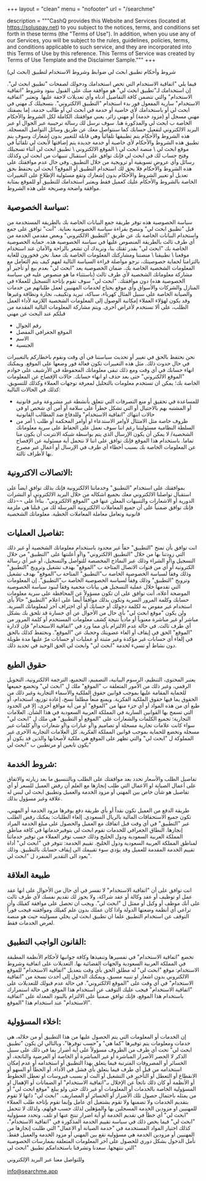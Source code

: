 +++
layout = "clean"
menu = "nofooter"
url = "/searchme"

description = """CashQ provides this Website and Services (located at https://soluspay.net) to you subject to the notices, terms, and conditions set forth in these terms (the "Terms of Use"). In addition, when you use any of our Services, you will be subject to the rules, guidelines, policies, terms, and conditions applicable to such service, and they are incorporated into this Terms of Use by this reference. This Terms of Service was created by Terms of Use Template and the Disclaimer Sample."""
+++

شروط وأحكام تطبيق ابحث لي
ضوابط وشروط الاستخدام لتطبيق (ابحث لي)

فيما يلي "اتفاقية الاستخدام التي تخص استخدامك ودخولك لصفحات "تطبيق ابحث لي". إن استخدامك لـ"تطبيق ابحث لي" هو موافقة منك على القبول ببنود وشروط "اتفاقية الاستخدام" والتي تتضمن كافة التفاصيل أدناه وأي تعديلات لاحقة عليها. وتعتبر "اتفاقية الاستخدام" سارية المفعول فور بدء استخدام "التطبيق الالكتروني". بتسجيلك كـ مهني في ابحث لي أو باستخدامك لأي خاصية أو خدمة في ابحث لي أو طالب خدمة، إما بصفتك مهني مسجل أو (مزود خدمة) أو مهني زائر، يعني موافقتك الكاملة لكل الشروط والأحكام الخاصة ب ابحث لي والمذكورة هنا.
سوف نرسل لك رسالة ترحيبية عبر الجوال او عبر البريد الالكتروني لتفعيل حسابك كما سنتواصل معك عن طريق وسائل التواصل المسجلة.
هذه الشروط والأحكام يتم تطبيقها تلقائياً وهي قابلة للتغيير بدون إشعارك وسوف يتم تطبيق هذه الشروط والأحكام لأي خاصية أو خدمة جديدة يتم إضافتها لأبحث لي تلقائياً في موقع ابحث لي \ منصة ابحث لي \ الموقع الالكتروني \ تطبيق ابحث لي أثناء تسجيلك وفتح حساب لك في ابحث لي فإنك توافق على استقبال تنبيهات من ابحث لي وكذلك رسائل وأي عروض تسويقية أو ترويجية من خلال التطبيق. وفي حال عدم موافقتك على هذه الشروط والأحكام فلا يحق لك استخدام التطبيق أو الموقع؟
ابحث لي يحتفظ بحق تعديل أو تغيير الشروط والأحكام بدون إشعارك وتقع مسئولية الإطلاع على التغييرات الخاصة بالشروط والأحكام عليك كعميل فقط ويعتبر استخدامك للتطبيق أو للموقع بمثابة موافقة واضحة وصريحة على هذه الشروط.

## سياسة الخصوصية:

سياسة الخصوصية هذه توفر طريقة جمع البيانات الخاصة بك بالطريقة المستخدمة من قبل "تطبيق ابحث لي" وننصح بقراءة سياسة الخصوصية بعناية. "أنت" توافق على جمع واستخدام البيانات الخاصة بك عن طريق "التطبيق الالكتروني" وبعض مقدمي الخدمة من أي طرف ثالث بالطريقة المنصوص عليها في سياسة الخصوصية هذه.
حماية الخصوصية الخاصة بك "ابحث لي" يقدر ثقتك بنا، ونريدك أن تشعر بالراحة والأمان عند استخدام موقعنا \ تطبيقنا \ منصتنا ومشاركتك المعلومات الخاصة بك معنا.
نحن فخورون للغاية بالتزامنا لحماية خصوصيتك، نرجو مواصلة قراءة السياسة التالية لفهم كيف يتم التعامل مع المعلومات الشخصية الخاصة بك.
ضمان الخصوصية يعد "ابحث لي" بعدم بيع أو تأجير أو مشاركة معلوماتك الشخصية لأي طرف ثالث (باستثناء ما هو منصوص عليه في سياسة الخصوصية هذه) دون موافقتك.
"ابحث لي" سوف تقوم بإتاحة التسجيل للعملاء في المنازل والشركات والأسواق وأي موقع يحتاج لخدمات المهنيين لعمل طلباتهم من خدمات والصيانة الخاصة على سبيل المثال كهرباء، سباكة، تبريد وتكييف، نجارة ونظافة وغيرها وقد يكون لهؤلاء العملاء إمكانية الوصول إلى المعلومات الشخصية اللازمة لأداء العمل الطلب، على ألا تستخدم لأغراض أخرى.
ويتم مشاركة المعلومات التالية المقدمة من قبلكم عند البحث عن مهني

-	رقم الجوال
-	الموقع الجغرافي المفصل
-	الاسم
-	الجنسية

نحن نحتفظ بالحق في تغيير أو تحديث سياستنا في أي وقت ونقوم باخطاركم بالتغييرات في حال حدوث ذلك. مثل هذه التغييرات تكون فعالة فور وضعها على الموقع. ويمكنك انهاء حسابك في أي وقت ومع ذلك تبقى معلوماتك المحفوظة في الأرشيف على خوادم "الموقع الالكتروني" حتى بعد حذف او انهاء حسابك.
حالات الإفصاح عن المعلومات الخاصة بك؛ يمكن ان تستخدم معلومات بالتحليل لمعرفة توجهات العملاء وكذلك للتسويق.
كذلك في الحالات التالية:

-	للمساعدة في تحقيق أو منع التصرفات التي تتعلق بأنشطة غير مشروعة وغير قانونية أو المشتبه بهم بالاحتيال أو التي تشكل خطراً على سلامة أو أمن أي شخص او في حالات انتهاك "اتفاقية الاستخدام" وللدفاع ضد المطالب القانونية
-	ظروف خاصة مثل الامتثال لأوامر الاستدعاء او أوامر المحكمة أو طلب \ أمر من السلطة النظامية
مسئوليتنا رغم اننا سوف نعمل على الحفاظ على سرية معلوماتك الشخصية/ لا يمكن أن يكون الإرسال الذي يتم بواسطة شبكة الانترنت أن يكون منا تماما. باستخدام هذا الموقع فإنك توافق على اننا لا نتحمل أية مسئولية عن الإفصاح عن المعلومات الخاصة بك بسبب أخطاء أي طرف في الإرسال أو أعمال غير مصرح بها لأطراف ثالثة.

## الاتصالات الاكترونية:

بموافقتك على استخدام "التطبيق" وخدماتنا الالكترونية فإنك بذلك توافق ايضاً على استقبال تواصلنا الالكتروني معك بجميع اشكاله من خلال البريد الالكتروني أو النشرات الدورية أو الاشعارات والتنبيهات المعلن عنها في "الموقع الالكتروني". بناءاً على ¬¬ذلك فإنك توافق ضمنياً على أن جميع المعاملات الالكترونية المرسلة لك من قبلنا هي ملزمة قانونية وتعامل معاملة المعاملات الخطية.
معلوماتك الشخصية

## تفاصيل العمليات:
انت توافق بأن تمنح "التطبيق" حقاً غير محدود باستخدام معلوماتك الشخصية أو غير ذلك التي زودتنا بها من خلال "التطبيق الالكتروني" و\أو أعلنتها على "التطبيق" من خلال التسجيل و\أو الشراء وذلك عبر النماذج المخصصة للتواصل والتسجيل، أو عبر أي رسالة الكترونية أو أي من قنوات الاتصال المتاحة ب "الموقع" بهدف تشغيل وترويج "التطبيق" وذلك وفقاً لسياسة الخصوصية الخاصة ب"التطبيق" المتاحة ب"الموقع" بهدف تشغيل وترويج "التطبيق" وذلك وفقاً لسياسة الخصوصية الخاصة ب"التطبيق".
إن المعلومات التي تقدمها خلال عملية التسجيل هي بيانات محمية وفقاً لبنود سياسة الخصوصية الموضحة أعلاه، أنت توافق على ان تكون مسؤولاً عن المحافظة على سرية معلومات حسابك وكلمة المرور السرية وتكون بذلك موافقاً أيضاً على اعلام "التطبيق" حالاً بأي استخدام غير مفوض به لكلمة دخولك أو حسابك أو أي اختراف آخر لمعلوماتك السرية. ولن يكون "موقع ابحث لي" بأي حال من الأحوال عن أي خسارة قد تلحق بك بشكل مباشر أو غير مباشرة معنوياً أو مادياً نتيجة كشف معلومات المستخدم أو كلمة المرور من أي طرف ثالث. في حالة عدم الالتزام بأي مما ورد في "اتفاقية الاستخدام" فإن لادارة "الموقع" الحق في إيقاف أو الغاء عضويتك وحجبك عن "الموقع". ونحتفظ كذلك بالحق في إلغاء أي حسابات غير مؤكدة وغير مثبتة أو عمليات او حسابات مرّ عليها مدة طويلة دون نشاط أو تسيء لخدمة "ابحث لي" وابحث لي الحق الوحيد في تحديد ذلك.

## حقوق الطبع
يعتبر المحتوى، التنظيم، الرسوم البيانية، التصميم، التجميع، الترجمة الالكترونية، التحويل الرقمي، وغير ذلك من الأمور المتعلقة ب "الموقع" ملك ل "ابحث لي" وتخضع جميعها للحماية المقامة عليها بموجب قوانين حقوق الملكية والأسماء التجارية وغير ذلك من الحقوق بما فيها حقوق الملكية الفكرية. ويمنع منعاً مطلقاً نسخ، إعادة توزيع، استخدام، أو طبع أي من هذه المواد أو أي جزء منها من "الموقع" أو من أية مواقع أخرى، إلا في الحدود التي تسمح بها القوانين السارية في المملكة العربية السعودية في هذا الشأن.
العلامات التجارية:
تجميع الكلمات والشعارات على "الموقع أو التطبيق" هي ملك ل "ابحث لي" سواء كانت علامات تجارية مسجلة أو تصاميم و\أو عبارات و\أو شعارات و\أو كلمات غير مسجلة وتخضع للحماية بموجب قوانين المملكة الفكرية. كل العلامات التجارية الآخرى غير المملوكة ل "ابحث لي" والتي تظهر على الموقع هي ملكية لأصحابها والذين قد يكون أو يكون تابعين أو مرتطبين ب "ابحث لي"

## شروط الخدمة:
تفاصيل الطلب والأسعار تحدد بعد موافقتك على الطلب وبالتنسيق ما بعد زيارته والاتفاق على أعمال الصيانة او الاعمال التي طلب إنجازها مع العلم أن رفض العميل للسعر أو أي تفاصيل هو شأن خاص بين المهني أو مزود الخدمة والعميل وتطبيق ابحث لي ليس له علاقة وغير مسؤول بذلك.

طريقة الدفع من العميل تكون نقداً أو بأي طريقة دفع يوفرها مزود الخدمة أو المهني، تكون جميع الاستحقاقات المالية بالريال السعودي.
إلغاء الطلبات: يمكنك رفض الطلب عبر "التطبيق" في أي وقت قبل اتفاقك مع العميل والحصول على مبلغ الخدمة المراد إنجازها.
النطاق الجغرافي للخدمات تقوم ابحث لي بتوفيرخدماتها في كافة مناطق المملكة العربية السعودية ودول الخليج وذلك حسب توفر العملاء من توفير خدماتنا لمناطق المملكة العربية السعودية ودول الخليج.
تقييم الخدمة: تتوفر في "ابحث لي" أداة تقييم الخدمة المقدمة للعميل وقد يؤدي سوء تقييمك الى إيقاف حسابك بالتطبيق. وذلك يعود الى التقدير المنفرد ل "ابحث لي".

## طبيعة العلاقة
انت توافق على أن "اتفاقية الاستخدام" لا تفسر في أي حال من الأحوال على انها عقد عمل او توظيف أو عقد وكالة أو عقد شراكة، ولا يجوز لك تقديم نفسك لأي طرف ثالث على أنك موظف أو وكيل أو ممثل ل "ابحث لي". ويجب ان تحصل على موافقة كفيلك وأن تراعي أي أنظمة وضعتها الدولة واذا كان عملك بدون علم كفيلك وموافقته فيجب فوراً التوقف عن استخدام التطبيق علما ان تطبيق ابحث لي يخلي مسؤليته حيث هو منصة لعرض الخدمات فقط.


## القانون الواجب التطبيق:
تخضع "اتفاقية الاستخدام" في تفسيرها وتنفيذها وكافة جوانبها لأحكام الأنظمة المطبقة في المملكة العربية السعودية والجهات القضائية بها.
التعديلات على اتفاقية وشروط الاستخدام:
موقع "ابحث لي" له مطلق الحق بأي وقت بتعديل "اتفاقية الاستخدام" للموقع الالكتروني بدون اشعار او تنبيه مسبق، ويمكنك الدخول إلى أحدث نسخة من "اتفاقية الاستخدام" في أي وقت على "الموقع الالكتروني".
في حالة عدم قبولك للتعديلات على "اتفاقية الاستخدام" فيجب عليك التوقف عن استخدام هذا الموقع. في حالة استمرارك باستخدام هذا الموقع، فإنك توافق ضمنياً على الالتزام بالبنود المعدلة على "اتفاقية الاستخدام" عند استخدام هذا "الموقع".

## اخلاء المسؤولية:
إن الخدمات أو المعلومات التي يتم الحصول عليها من هذا التطبيق أو من خلاله، هي خدمات ومعلومات يتم توفيرها "كما هي" و"حسب توفرها"، وبالتالي لن يكون "تطبيق ابحث لي" تحت أي ظرف من الظروف مسؤولاً على أية أضرار بما في ذلك على سبيل الذكر لا الحصر الأضرار المباشرة أو غير المباشرة أو الخاصة أو العرضية والناتجة، أو الخسائر أو المصروفات المترتبة فيما يتعلق بهذا التطبيق أو استخدامه أو عدم إمكان استخدامه من قبل أي طرف فيما يتعلق بأي فشل في الأداء. أو الخطأ أو السهو أو الانقطاع أو التعطل أو التأخير في التشغيل أو البث أو بسبب فيروسات او تعطل الخطوط أو الأنظمة أو كان ذلك ناتجاً عن الإخلال بـ"اتفاقية الاستخدام" او الضمانات أو الإهمال او المسؤولية الخاصة بالخدمات أو المعلومات أو غير ذلك حتى ولو يبلغ "موقع ابحث لي" أو من يمثله باحتمال حصول تلك الأضرار أو الخسائر أو المصاريف.
"ابحث لي" ذاتها لا تقوم بتقديم الخدمات ولا تضمنها ولا تقوم بشتغيل أي عامل  وإنما تقوم بإتاحة طلب العملاء للمهنيين او مزودين الخدمة المسجلين بها والمؤهلين لذلك حسب قولهم، ولذلك لا تتحمل "ابحث لي" أي خطاً في تقديم الخدمة أو أية اضرار تنتج عنها او تلف. وتحدد مسؤولية "ابحث لي" فيما يخص ذلك في سياسة تقييم الخدمة المذكورة في "اتفاقية الاستخدام"، كذلك اختيار المواد المستخدمة في "خدمة الصيانة أو الاعمال" التي طلبت إنجازها من المهنيين أو مزودين الخدمة هي مسؤولية تقع بين المهني أو مزود الخدمة والعميل فقط.
نأمل الدخول بشكل دوري للحصول على آخر المعلومات المتعلقة بممارسات الخصوصية التي ننتهجها.
سعدنا وتشرفنا باستخدامكم تطبيق "ابحث لي"

وللتواصل معنا عبر البريد الإلكتروني

info@searchme.app